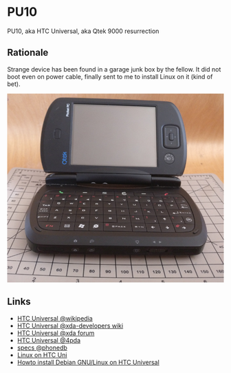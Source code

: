# PU10
PU10, aka HTC Universal, aka Qtek 9000 resurrection

## Rationale

Strange device has been found in a garage junk box by the fellow. It did not boot even on power cable, finally sent to me to install Linux on it (kind of bet).

![PU10 Qtek 9000](img/pu10_001.png?raw=true "PU10 Qtek 9000")

## Links

- [HTC Universal @wikipedia](https://en.wikipedia.org/wiki/HTC_Universal)
- [HTC Universal @xda-developers wiki](https://forum.xda-developers.com/wiki/HTC_Universal)
- [HTC Universal @xda forum](https://forum.xda-developers.com/htc-mda-pro)
- [HTC Universal @4pda](http://4pda.ru/forum/index.php?showtopic=17581&st=0)
- [specs @phonedb](http://phonedb.net/index.php?m=device&id=310&c=qtek_9000__htc_universal)
- [Linux on HTC Uni](http://www.unilinux.4fan.cz/)
- [Howto install Debian GNU/Linux on HTC Universal](https://www.rainbowbreeze.it/howto-install-debian-gnulinux-on-htc-universal/)
